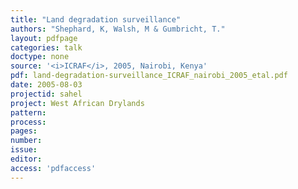 ```yaml
---
title: "Land degradation surveillance"
authors: "Shephard, K, Walsh, M & Gumbricht, T."
layout: pdfpage
categories: talk
doctype: none
source: '<i>ICRAF</i>, 2005, Nairobi, Kenya'
pdf: land-degradation-surveillance_ICRAF_nairobi_2005_etal.pdf
date: 2005-08-03
projectid: sahel
project: West African Drylands
pattern:
process:
pages:
number:
issue:
editor:
access: 'pdfaccess'
---
```

